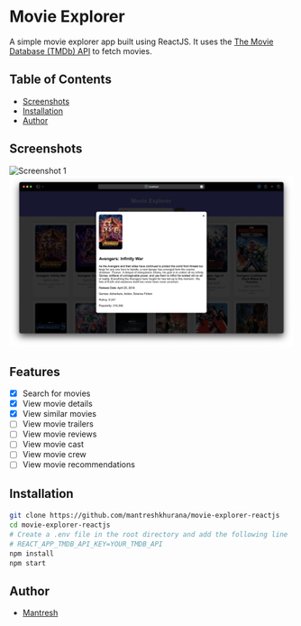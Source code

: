 # Movie Explorer

A simple movie explorer app built using ReactJS. It uses the [The Movie Database (TMDb) API](https://www.themoviedb.org/documentation/api) to fetch movies.

## Table of Contents

- [Screenshots](#screenshots)
- [Installation](#installation)
- [Author](#author)

## Screenshots

![Screenshot 1](./screenshots/screenshot-1.png)
![Screenshot 2](./screenshots/screenshot-2.png)

## Features

- [x] Search for movies
- [x] View movie details
- [x] View similar movies
- [ ] View movie trailers
- [ ] View movie reviews
- [ ] View movie cast
- [ ] View movie crew
- [ ] View movie recommendations

## Installation

```bash
git clone https://github.com/mantreshkhurana/movie-explorer-reactjs
cd movie-explorer-reactjs
# Create a .env file in the root directory and add the following line
# REACT_APP_TMDB_API_KEY=YOUR_TMDB_API
npm install
npm start
```

## Author

- [Mantresh](https://github.com/mantreshkhurana)
